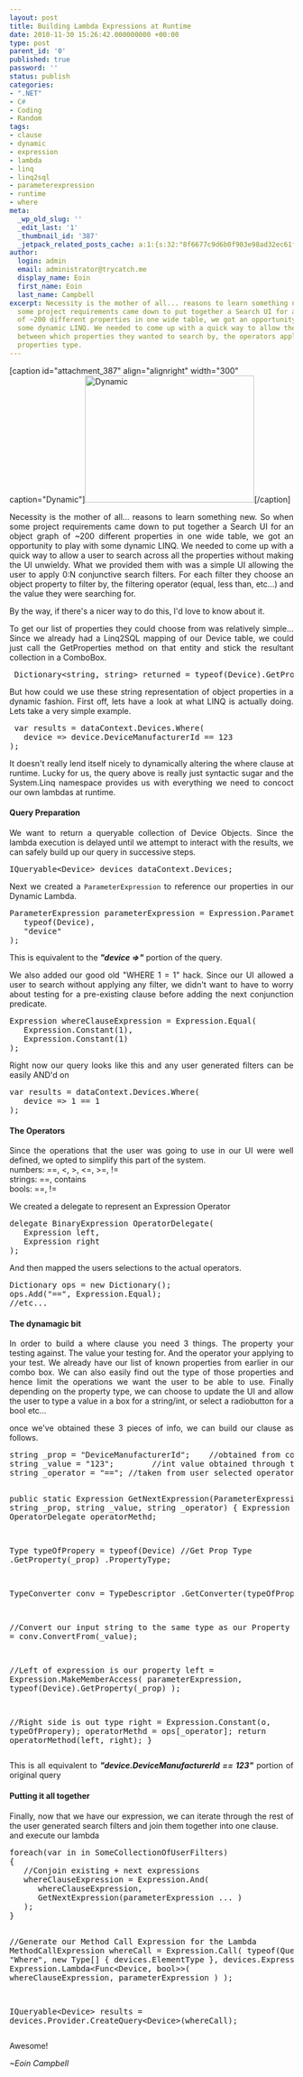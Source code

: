 ```yaml
---
layout: post
title: Building Lambda Expressions at Runtime
date: 2010-11-30 15:26:42.000000000 +00:00
type: post
parent_id: '0'
published: true
password: ''
status: publish
categories:
- ".NET"
- C#
- Coding
- Random
tags:
- clause
- dynamic
- expression
- lambda
- linq
- linq2sql
- parameterexpression
- runtime
- where
meta:
  _wp_old_slug: ''
  _edit_last: '1'
  _thumbnail_id: '387'
  _jetpack_related_posts_cache: a:1:{s:32:"8f6677c9d6b0f903e98ad32ec61f8deb";a:2:{s:7:"expires";i:1525348247;s:7:"payload";a:3:{i:0;a:1:{s:2:"id";i:876;}i:1;a:1:{s:2:"id";i:867;}i:2;a:1:{s:2:"id";i:580;}}}}
author:
  login: admin
  email: administrator@trycatch.me
  display_name: Eoin
  first_name: Eoin
  last_name: Campbell
excerpt: Necessity is the mother of all... reasons to learn something new. So when
  some project requirements came down to put together a Search UI for an object graph
  of ~200 different properties in one wide table, we got an opportunity to play with
  some dynamic LINQ. We needed to come up with a quick way to allow them to choose
  between which properties they wanted to search by, the operators applicable to that
  properties type.
---
```

<p>[caption id="attachment_387" align="alignright" width="300" caption="Dynamic"]<img src="{{ site.baseurl }}/assets/dynamic-quaternity-cosmic-redemption-web-300x225.jpg" alt="Dynamic" title="Dynamic" width="300" height="225" class="size-medium wp-image-387" />[/caption]
<p style="text-align: justify;">Necessity is the mother of all... reasons to learn something new. So when some project requirements came down to put together a Search UI for an object graph of ~200 different properties in one wide table, we got an opportunity to play with some dynamic LINQ. We needed to come up with a quick way to allow a user to search across all the properties without making the UI unwieldy. What we provided them with was a simple UI allowing the user to apply 0:N conjunctive search filters. For each filter they choose an object property to filter by, the filtering operator (equal, less than, etc...) and the value they were searching for.</p>
<p style="text-align: justify;">By the way, if there's a nicer way to do this, I'd love to know about it.</p>
<p><!--more--></p>
<p style="text-align: justify;">To get our list of properties they could choose from was relatively simple... Since we already had a Linq2SQL mapping of our Device table, we could just call the GetProperties method on that entity and stick the resultant collection in a ComboBox.</p>
<pre class="brush: csharp; wrap-lines: false;"> Dictionary&lt;string, string&gt; returned = typeof(Device).GetProperties();</pre>
<p style="text-align: justify;">But how could we use these string representation of object properties in a dynamic fashion. First off, lets have a look at what LINQ is actually doing. Lets take a very simple example.</p>
<pre class="brush: csharp; wrap-lines: false;"> var results = dataContext.Devices.Where(
   device =&gt; device.DeviceManufacturerId == 123
);</pre>
<p style="text-align: justify;">It doesn't really lend itself nicely to dynamically altering the where clause at runtime. Lucky for us, the query above is really just syntactic sugar and the System.Linq namespace provides us with everything we need to concoct our own lambdas at runtime.</p>
<h4>Query Preparation</h4>
<p style="text-align: justify;">We want to return a queryable collection of Device Objects. Since the lambda execution is delayed until we attempt to interact with the results, we can safely build up our query in successive steps.</p>
<pre class="brush: csharp; wrap-lines: false;">IQueryable&lt;Device&gt; devices dataContext.Devices;</pre>
<p style="text-align: justify;">Next we created a <code>ParameterExpression</code> to reference our properties in our Dynamic Lambda.</p>
<pre class="brush: csharp; wrap-lines: false;">
ParameterExpression parameterExpression = Expression.Parameter(
   typeof(Device), 
   "device"
);
</pre>
<p style="text-align: justify;">This is equivalent to the <em><strong>"device =&gt;"</strong></em> portion of the query.</p>
<p style="text-align: justify;">We also added our good old "WHERE 1 = 1" hack. Since our UI allowed a user to search without applying any filter, we didn't want to have to worry about testing for a pre-existing clause before adding the next conjunction predicate.</p>
<pre class="brush: csharp; wrap-lines: false;">
Expression whereClauseExpression = Expression.Equal(
   Expression.Constant(1), 
   Expression.Constant(1)
);
</pre>
<p style="text-align: justify;">Right now our query looks like this and any user generated filters can be easily AND'd on</p>
<pre class="brush: csharp; wrap-lines: false;">
var results = dataContext.Devices.Where(
   device =&gt; 1 == 1
);
</pre>
<h4>The Operators</h4>
<p style="text-align: justify;">Since the operations that the user was going to use in our UI were well defined, we opted to simplify this part of the system.<br />
numbers: ==, &lt;, &gt;, &lt;=, &gt;=, !=<br />
strings: ==, contains<br />
bools: ==, !=</p>
<p style="text-align: justify;">We created a delegate to represent an Expression Operator</p>
<pre class="brush: csharp; wrap-lines: false;">
delegate BinaryExpression OperatorDelegate(
   Expression left, 
   Expression right
);
</pre>
<p style="text-align: justify;">And then mapped the users selections to the actual operators.</p>
<pre class="brush: csharp; wrap-lines: false;">
Dictionary ops = new Dictionary();
ops.Add("==", Expression.Equal);
//etc...
</pre>
<h4>The dynamagic bit</h4>
<p style="text-align: justify;">In order to build a where clause you need 3 things. The property your testing against. The value your testing for. And the operator your applying to your test. We already have our list of known properties from earlier in our combo box. We can also easily find out the type of those properties and hence limit the operations we want the user to be able to use. Finally depending on the property type, we can choose to update the UI and allow the user to type a value in a box for a string/int, or select a radiobutton for a bool etc...</p>
<p style="text-align: justify;">once we've obtained these 3 pieces of info, we can build our clause as follows.</p>
<pre class="brush: csharp; wrap-lines: false;">
string _prop = "DeviceManufacturerId";    //obtained from combobox
string _value = "123";        //int value obtained through textbox
string _operator = "=="; //taken from user selected operator on UI

public static Expression GetNextExpression(ParameterExpression pe,
    string _prop, string _value, string _operator)
{
   Expression left, right;
   OperatorDelegate operatorMethd;

   Type typeOfPropery = typeof(Device) //Get Prop Type
      .GetProperty(_prop)
      .PropertyType;

   TypeConverter conv = TypeDescriptor
      .GetConverter(typeOfPropery);

   //Convert our input string to the same type as our Property
   object o = conv.ConvertFrom(_value); 

   //Left of expression is our property
   left = Expression.MakeMemberAccess(
      parameterExpression,
      typeof(Device).GetProperty(_prop)
   );
   
   //Right side is out type
   right = Expression.Constant(o, typeOfPropery);
   operatorMethd =  ops[_operator];
   return operatorMethod(left, right);
}
</pre>
<p style="text-align: justify;">This is all equivalent to <strong><em>"device.DeviceManufacturerId == 123"</em></strong> portion of original query </p>
<h4>Putting it all together</h4>
<p style="text-align: justify;">Finally, now that we have our expression, we can iterate through the rest of the user generated search filters and join them together into one clause.<br />
and execute our lambda</p>
<pre class="brush: csharp; wrap-lines: false;">
foreach(var in in SomeCollectionOfUserFilters)
{
   //Conjoin existing + next expressions
   whereClauseExpression = Expression.And(
      whereClauseExpression, 
      GetNextExpression(parameterExpression ... )
   );
}

//Generate our Method Call Expression for the Lambda
MethodCallExpression whereCall = Expression.Call(
   typeof(Queryable),
   "Where",
   new Type[] { devices.ElementType },
   devices.Expression,
   Expression.Lambda&lt;Func&lt;Device, bool&gt;&gt;(
      whereClauseExpression, 
      parameterExpression
   )
);

IQueryable&lt;Device&gt; results = devices.Provider.CreateQuery&lt;Device&gt;(whereCall);
</pre>
<p>Awesome!</p>
<p><em>~Eoin Campbell</em></p>
